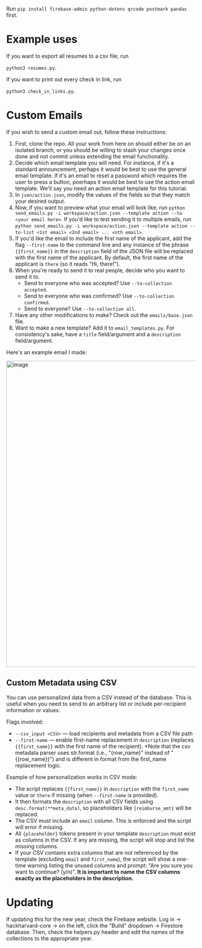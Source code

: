 Run ```pip install firebase-admin python-dotenv qrcode postmark pandas``` first.

# Example uses

If you want to export all resumes to a csv file, run

```python3 resumes.py```.

If you want to print out every check in link, run

```python3 check_in_links.py```.

# Custom Emails

If you wish to send a custom email out, follow these instructions:
1. First, clone the repo. All your work from here on should either be on an isolated branch, or you should be willing to stash your changes once done and not commit unless extending the email functionality.
2. Decide which email template you will need. For instance, if it's a standard announcement, perhaps it would be best to use the general email template. If it's an email to reset a password which requires the user to press a button, poerhaps it would be best to use the action email template. We'll say you need an action email template for this tutorial.
3. In `json/action.json`, modify the values of the fields so that they match your desired output.
4. Now, if you want to preview what your email will look like, run `python send_emails.py -i workspace/action.json --template action --to <your email here>`. If you'd like to test sending it to multiple emails, run `python send_emails.py -i workspace/action.json --template action --to-list <1st email> <2nd email> ... <nth email>`.
5. If you'd like the email to include the first name of the applicant, add the flag `--first-name` to the command line and any instance of the phrase `{{first_name}}` in the `description` field of the JSON file will be replaced with the first name of the applicant. By default, the first name of the applicant is `there` (so it reads "Hi, there!").
6. When you're ready to send it to real people, decide who you want to send it to. 
    - Send to everyone who was accepted? Use `--to-collection accepted`.
    - Send to everyone who was confirmed? Use `--to-collection confirmed`.
    - Send to everyone? Use `--to-collection all`.
7. Have any other modifications to make? Check out the `emails/base.json` file.
8. Want to make a new template? Add it to `email_templates.py`. For consistency's sake, have a `title` field/argument and a `description` field/argument.

Here's an example email I made:

<img width="556" height="815" alt="image" src="https://github.com/user-attachments/assets/8c6caeae-efb9-494f-a650-325b50fba067" />

## Custom Metadata using CSV

You can use personalized data from a CSV instead of the database. This is useful when you need to send to an arbitrary list or include per-recipient information or values.

Flags involved:
- `--csv_input <CSV>` — load recipients and metadata from a CSV file path
- `--first-name` — enable first-name replacement in `description` (replaces `{{first_name}}` with the first name of the recipient).
        *Note that the csv metadata parser uses str.format (i.e., "{row_name}" instead of "{{row_name}}") and is different in format from the first_name replacement logic.

Example of how personalization works in CSV mode:
- The script replaces `{{first_name}}` in `description` with the `first_name` value or `there` if missing (when `--first-name` is provided).
- It then formats the `description` with all CSV fields using `desc.format(**meta_data)`, so placeholders like `{reimburse_amt}` will be replaced.
- The CSV must include an `email` column. This is enforced and the script will error if missing.
- All `{placeholder}` tokens present in your template `description` must exist as columns in the CSV. If any are missing, the script will stop and list the missing columns.
- If your CSV contains extra columns that are not referenced by the template (excluding `email` and `first_name`), the script will show a one-time warning listing the unused columns and prompt: "Are you sure you want to continue? (y/n)".
 **It is important to name the CSV columns exactly as the placeholders in the description.**




# Updating

If updating this for the new year, check the Firebase website. Log in -> hackharvard-core -> on the left, click the "Build" dropdown -> Firestore database. Then, check the helpers.py header and edit the names of the collections to the appropriate year.

